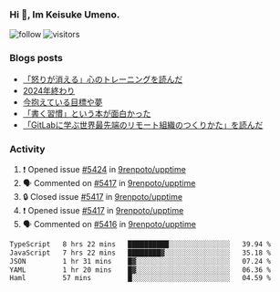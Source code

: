### Hi 👋, Im Keisuke Umeno.

<!--
**9renpoto/9renpoto** is a ✨ _special_ ✨ repository because its `README.md` (this file) appears on your GitHub profile.

Here are some ideas to get you started:

- 🔭 I’m currently working on ...
- 🌱 I’m currently learning ...
- 👯 I’m looking to collaborate on ...
- 🤔 I’m looking for help with ...
- 💬 Ask me about ...
- 📫 How to reach me: ...
- 😄 Pronouns: ...
- ⚡ Fun fact: ...
-->

![follow](https://img.shields.io/github/followers/9renpoto?label=Follow&style=social)
![visitors](https://komarev.com/ghpvc/?username=9renpoto&label=Profile%20views&color=0e75b6&style=flat)

### Blogs posts

<!-- BLOG-POST-LIST:START -->
- [「怒りが消える」心のトレーニングを読んだ](https://9renpoto.win/entry/2025/02/01/anger-management)
- [2024年終わり](https://9renpoto.win/entry/2024/12/31/2024-end)
- [今抱えている目標や夢](https://9renpoto.win/entry/2024/12/02/objective)
- [「書く習慣」という本が面白かった](https://9renpoto.win/entry/2024/11/11/leave_a_feeling_sad)
- [「GitLabに学ぶ世界最先端のリモート組織のつくりかた」を読んだ](https://9renpoto.win/entry/2024/09/10/remote_organization)
<!-- BLOG-POST-LIST:END -->

### Activity

<!--START_SECTION:activity-->
1. ❗ Opened issue [#5424](https://github.com/9renpoto/upptime/issues/5424) in [9renpoto/upptime](https://github.com/9renpoto/upptime)
2. 🗣 Commented on [#5417](https://github.com/9renpoto/upptime/issues/5417#issuecomment-2651944711) in [9renpoto/upptime](https://github.com/9renpoto/upptime)
3. 🔒 Closed issue [#5417](https://github.com/9renpoto/upptime/issues/5417) in [9renpoto/upptime](https://github.com/9renpoto/upptime)
4. ❗ Opened issue [#5417](https://github.com/9renpoto/upptime/issues/5417) in [9renpoto/upptime](https://github.com/9renpoto/upptime)
5. 🗣 Commented on [#5416](https://github.com/9renpoto/upptime/issues/5416#issuecomment-2650080771) in [9renpoto/upptime](https://github.com/9renpoto/upptime)
<!--END_SECTION:activity-->

<!--START_SECTION:waka-->

```txt
TypeScript   8 hrs 22 mins   ██████████░░░░░░░░░░░░░░░   39.94 %
JavaScript   7 hrs 22 mins   ████████▓░░░░░░░░░░░░░░░░   35.18 %
JSON         1 hr 31 mins    █▓░░░░░░░░░░░░░░░░░░░░░░░   07.24 %
YAML         1 hr 20 mins    █▓░░░░░░░░░░░░░░░░░░░░░░░   06.36 %
Haml         57 mins         █░░░░░░░░░░░░░░░░░░░░░░░░   04.59 %
```

<!--END_SECTION:waka-->
